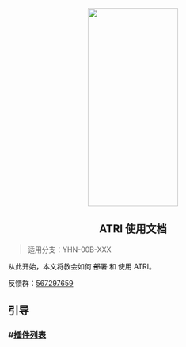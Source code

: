 <!-- ![](https://socialify.git.ci/Kyomotoi/ATRI/image?description=1&descriptionEditable=A%20project%20for%20ATRI%2C%20Usage%20go-CQHTTP%20%2B%20NoneBot2.&forks=1&issues=1&language=1&logo=https%3A%2F%2Fi.loli.net%2F2020%2F11%2F12%2FYcINCkyp8vK2inD.png&owner=1&pattern=Circuit%20Board&stargazers=1&theme=Light) -->

<center>
  <img src="https://socialify.git.ci/Kyomotoi/ATRI/image?description=1&descriptionEditable=A%20project%20for%20ATRI%2C%20Usage%20go-CQHTTP%20%2B%20NoneBot2.&forks=1&issues=1&language=1&logo=https%3A%2F%2Fi.loli.net%2F2020%2F11%2F12%2FYcINCkyp8vK2inD.png&owner=1&pattern=Circuit%20Board&stargazers=1&theme=Light" width="60%" height="400px" />
</center>
<h2>
  <center>ATRI 使用文档</center>
</h2>

> 适用分支：YHN-00B-XXX

从此开始，本文将教会如何 ~~部署~~ 和 使用 ATRI。

反馈群：[567297659](https://jq.qq.com/?_wv=1027&k=WoAAYXbJ)

## 引导

### #[插件列表](modules/index.md)